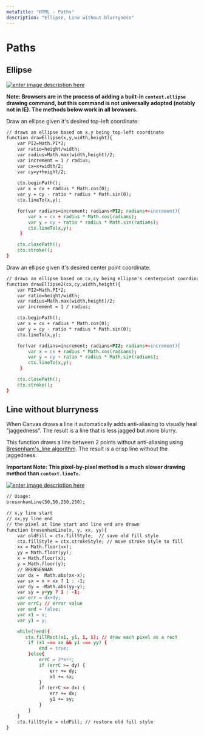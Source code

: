 ```yaml
---
metaTitle: "HTML - Paths"
description: "Ellipse, Line without blurryness"
---
```


# Paths



## Ellipse


[<img src="http://i.stack.imgur.com/5yyE0.png" alt="enter image description here" />](http://i.stack.imgur.com/5yyE0.png)

**Note: Browsers are in the process of adding a built-in `context.ellipse` drawing command, but this command is not universally adopted (notably not in IE). The methods below work in all browsers.**

Draw an ellipse given it's desired top-left coordinate:

```html
// draws an ellipse based on x,y being top-left coordinate
function drawEllipse(x,y,width,height){
    var PI2=Math.PI*2;
    var ratio=height/width;
    var radius=Math.max(width,height)/2;
    var increment = 1 / radius;
    var cx=x+width/2;
    var cy=y+height/2;
    
    ctx.beginPath();
    var x = cx + radius * Math.cos(0);
    var y = cy - ratio * radius * Math.sin(0);
    ctx.lineTo(x,y);

    for(var radians=increment; radians<PI2; radians+=increment){ 
        var x = cx + radius * Math.cos(radians);
        var y = cy - ratio * radius * Math.sin(radians);
        ctx.lineTo(x,y);
     }

    ctx.closePath();
    ctx.stroke();
}

```

Draw an ellipse given it's desired center point coordinate:

```html
// draws an ellipse based on cx,cy being ellipse's centerpoint coordinate
function drawEllipse2(cx,cy,width,height){
    var PI2=Math.PI*2;
    var ratio=height/width;
    var radius=Math.max(width,height)/2;
    var increment = 1 / radius;

    ctx.beginPath();
    var x = cx + radius * Math.cos(0);
    var y = cy - ratio * radius * Math.sin(0);
    ctx.lineTo(x,y);

    for(var radians=increment; radians<PI2; radians+=increment){ 
        var x = cx + radius * Math.cos(radians);
        var y = cy - ratio * radius * Math.sin(radians);
        ctx.lineTo(x,y);
     }

    ctx.closePath();
    ctx.stroke();
}

```



## Line without blurryness


When Canvas draws a line it automatically adds anti-aliasing to visually heal "jaggedness". The result is a line that is less jagged but more blurry.

This function draws a line between 2 points without anti-aliasing using [Bresenham's_line algorithm](http://rosettacode.org/wiki/Bitmap/Bresenham%27s_line_algorithm#JavaScript). The result is a crisp line without the jaggedness.

****Important Note:** This pixel-by-pixel method is a much slower drawing method than `context.lineTo`.**

[<img src="http://i.stack.imgur.com/DktZn.png" alt="enter image description here" />](http://i.stack.imgur.com/DktZn.png)

```html
// Usage:
bresenhamLine(50,50,250,250);

// x,y line start
// xx,yy line end
// the pixel at line start and line end are drawn
function bresenhamLine(x, y, xx, yy){
    var oldFill = ctx.fillStyle;  // save old fill style
    ctx.fillStyle = ctx.strokeStyle; // move stroke style to fill
    xx = Math.floor(xx);
    yy = Math.floor(yy);
    x = Math.floor(x);
    y = Math.floor(y);
    // BRENSENHAM 
    var dx =  Math.abs(xx-x); 
    var sx = x < xx ? 1 : -1;
    var dy = -Math.abs(yy-y);
    var sy = y<yy ? 1 : -1; 
    var err = dx+dy;
    var errC; // error value
    var end = false;
    var x1 = x;
    var y1 = y;

    while(!end){
       ctx.fillRect(x1, y1, 1, 1); // draw each pixel as a rect
        if (x1 === xx && y1 === yy) {
            end = true;
        }else{
            errC = 2*err;
            if (errC >= dy) { 
                err += dy; 
                x1 += sx; 
            }
            if (errC <= dx) { 
                err += dx; 
                y1 += sy; 
            } 
        }
    }
    ctx.fillStyle = oldFill; // restore old fill style
}

```

